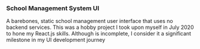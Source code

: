 ### School Management System UI

A barebones, static school management user interface that uses no backend services. This was a hobby project
I took upon myself in July 2020 to hone my React.js skills. Although is incomplete, I consider it a significant
milestone in my UI development journey
